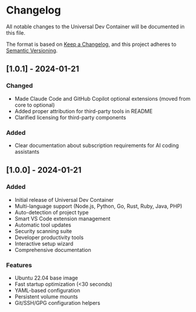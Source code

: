 # Changelog

All notable changes to the Universal Dev Container will be documented in this file.

The format is based on [Keep a Changelog](https://keepachangelog.com/en/1.0.0/),
and this project adheres to [Semantic Versioning](https://semver.org/spec/v2.0.0.html).

## [1.0.1] - 2024-01-21

### Changed
- Made Claude Code and GitHub Copilot optional extensions (moved from core to optional)
- Added proper attribution for third-party tools in README
- Clarified licensing for third-party components

### Added
- Clear documentation about subscription requirements for AI coding assistants

## [1.0.0] - 2024-01-21

### Added
- Initial release of Universal Dev Container
- Multi-language support (Node.js, Python, Go, Rust, Ruby, Java, PHP)
- Auto-detection of project type
- Smart VS Code extension management
- Automatic tool updates
- Security scanning suite
- Developer productivity tools
- Interactive setup wizard
- Comprehensive documentation

### Features
- Ubuntu 22.04 base image
- Fast startup optimization (<30 seconds)
- YAML-based configuration
- Persistent volume mounts
- Git/SSH/GPG configuration helpers